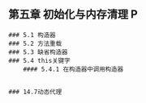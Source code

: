 
## 第五章 初始化与内存清理 P
    ### 5.1 构造器
    ### 5.2 方法重载
    ### 5.3 缺省构造器
    ### 5.4 this关键字
        #### 5.4.1 在构造器中调用构造器


    ### 14.7动态代理